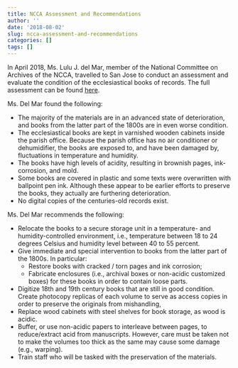 ```yaml
---
title: NCCA Assessment and Recommendations
author: ''
date: '2018-08-02'
slug: ncca-assessment-and-recommendations
categories: []
tags: []
---
```


In April 2018, Ms. Lulu J. del Mar, member of the National Committee on Archives of the NCCA, travelled to San Jose to conduct an assessment and evaluate the condition of the ecclesiastical books of records. The full assessment can be found [here](/static/doc/ncca-report.pdf).
 
Ms. Del Mar found the following:
 
- The majority of the materials are in an advanced state of deterioration, and books from the latter part of the 1800s are in even worse condition. 
- The ecclesiastical books are kept in varnished wooden cabinets inside the parish office. Because the parish office has no air conditioner or dehumidifier, the books are exposed to, and have been damaged by, fluctuations in temperature and humidity. 
- The books have high levels of acidity, resulting in brownish pages, ink-corrosion, and mold.
- Some books are covered in plastic and some texts were overwritten with ballpoint pen ink. Although these appear to be earlier efforts to preserve the books, they actually are furthering deterioration.
- No digital copies of the centuries-old records exist.
 
Ms. Del Mar recommends the following: 
 
- Relocate the books to a secure storage unit in a temperature- and humidity-controlled environment, i.e., temperature between 18 to 24 degrees Celsius and humidity level between 40 to 55 percent.
- Give immediate and special intervention to books from the latter part of the 1800s. In particular: 
  - Restore books with cracked / torn pages and ink corrosion;
  - Fabricate enclosures (i.e., archival boxes or non-acidic customized boxes) for these books in order to contain loose parts.
- Digitize 18th and 19th century books that are still in good condition. Create photocopy replicas of each volume to serve as access copies in order to preserve the originals from mishandling,
- Replace wood cabinets with steel shelves for book storage, as wood is acidic.
- Buffer, or use non-acidic papers to interleave between pages, to reduce/extract acid from manuscripts. However, care must be taken not to make the volumes too thick as the same may cause some damage (e.g., warping). 
- Train staff who will be tasked with the preservation of the materials.